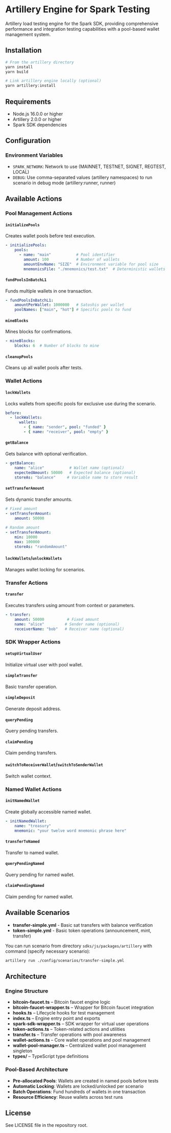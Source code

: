 # Artillery Engine for Spark Testing

Artillery load testing engine for the Spark SDK, providing comprehensive performance and integration testing capabilities with a pool-based wallet management system.

## Installation

```bash
# From the artillery directory
yarn install
yarn build

# Link artillery engine locally (optional)
yarn artillery:install
```

## Requirements

- Node.js 16.0.0 or higher
- Artillery 2.0.0 or higher
- Spark SDK dependencies

## Configuration

### Environment Variables

- `SPARK_NETWORK`: Network to use (MAINNET, TESTNET, SIGNET, REGTEST, LOCAL)
- `DEBUG`: Use comma-separated values (artillery namespaces) to run scenario in debug mode (artillery:runner, runner)

## Available Actions

### Pool Management Actions

#### `initializePools`
Creates wallet pools before test execution.
```yaml
- initializePools:
    pools:
      - name: "main"           # Pool identifier
        amount: 100            # Number of wallets
        amountEnvName: "SIZE"  # Environment variable for pool size
        mnemonicsFile: "./mnemonics/test.txt"  # Deterministic wallets
```

#### `fundPoolsInBatchL1`
Funds multiple wallets in one transaction.
```yaml
- fundPoolsInBatchL1:
    amountPerWallet: 1000000   # Satoshis per wallet
    poolNames: ["main", "hot"] # Specific pools to fund
```

#### `mineBlocks`
Mines blocks for confirmations.
```yaml
- mineBlocks:
    blocks: 6  # Number of blocks to mine
```

#### `cleanupPools`
Cleans up all wallet pools after tests.

### Wallet Actions

#### `lockWallets`
Locks wallets from specific pools for exclusive use during the scenario.
```yaml
before:
  - lockWallets:
      wallets:
        - { name: "sender", pool: "funded" }
        - { name: "receiver", pool: "empty" }
```

#### `getBalance`
Gets balance with optional verification.
```yaml
- getBalance:
    name: "alice"           # Wallet name (optional)
    expectedAmount: 50000   # Expected balance (optional)
    storeAs: "balance"     # Variable name to store result
```

#### `setTransferAmount`
Sets dynamic transfer amounts.
```yaml
# Fixed amount
- setTransferAmount:
    amount: 50000
    
# Random amount
- setTransferAmount:
    min: 10000
    max: 100000
    storeAs: "randomAmount"
```

#### `lockWallets`/`unlockWallets`
Manages wallet locking for scenarios.

### Transfer Actions

#### `transfer`
Executes transfers using amount from context or parameters.
```yaml
- transfer:
    amount: 50000          # Fixed amount
    name: "alice"         # Sender name (optional)
    receiverName: "bob"   # Receiver name (optional)
```

### SDK Wrapper Actions

#### `setupVirtualUser`
Initialize virtual user with pool wallet.

#### `simpleTransfer`
Basic transfer operation.

#### `simpleDeposit`
Generate deposit address.

#### `queryPending`
Query pending transfers.

#### `claimPending`
Claim pending transfers.

#### `switchToReceiverWallet`/`switchToSenderWallet`
Switch wallet context.

### Named Wallet Actions

#### `initNamedWallet`
Create globally accessible named wallet.
```yaml
- initNamedWallet:
    name: "treasury"
    mnemonic: "your twelve word mnemonic phrase here"
```

#### `transferToNamed`
Transfer to named wallet.

#### `queryPendingNamed`
Query pending for named wallet.

#### `claimPendingNamed`
Claim pending for named wallet.

## Available Scenarios

- **transfer-simple.yml** - Basic sat transfers with balance verification
- **token-simple.yml** - Basic token operations (announcement, mint, transfer)


You can run scenario from directory `sdks/js/packages/artillery` with command (specify necessary scenario):

```bash
artillery run ./config/scenarios/transfer-simple.yml
```

## Architecture

### Engine Structure

- **bitcoin-faucet.ts** – Bitcoin faucet engine logic
- **bitcoin-faucet-wrapper.ts** – Wrapper for Bitcoin faucet integration
- **hooks.ts** – Lifecycle hooks for test management
- **index.ts** – Engine entry point and exports
- **spark-sdk-wrapper.ts** – SDK wrapper for virtual user operations
- **token-actions.ts** – Token-related actions and utilities
- **transfer.ts** – Transfer operations with pool awareness
- **wallet-actions.ts** – Core wallet operations and pool management
- **wallet-pool-manager.ts** – Centralized wallet pool management singleton
- **types/** – TypeScript type definitions

### Pool-Based Architecture

- **Pre-allocated Pools**: Wallets are created in named pools before tests
- **Automatic Locking**: Wallets are locked/unlocked per scenario
- **Batch Operations**: Fund hundreds of wallets in one transaction
- **Resource Efficiency**: Reuse wallets across test runs

## License

See LICENSE file in the repository root.
